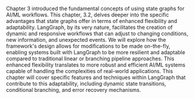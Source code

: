 Chapter 3 introduced the fundamental concepts of using state graphs for AI/ML workflows.  This chapter, 3.2, delves deeper into the specific advantages that state graphs offer in terms of enhanced flexibility and adaptability.  LangGraph, by its very nature, facilitates the creation of dynamic and responsive workflows that can adjust to changing conditions, new information, and unexpected events.  We will explore how the framework's design allows for modifications to be made on-the-fly, enabling systems built with LangGraph to be more resilient and adaptable compared to traditional linear or branching pipeline approaches.  This enhanced flexibility translates to more robust and efficient AI/ML systems capable of handling the complexities of real-world applications. This chapter will cover specific features and techniques within LangGraph that contribute to this adaptability, including dynamic state transitions, conditional branching, and error recovery mechanisms.

